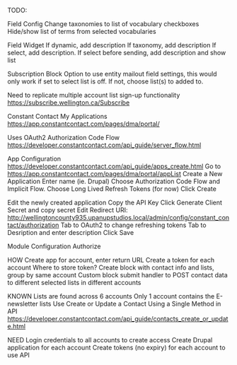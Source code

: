TODO:

Field Config
Change taxonomies to list of vocabulary checkboxes
Hide/show list of terms from selected vocabularies

Field Widget
If dynamic, add description
If taxonomy, add description
If select, add description.
If select before sending, add description and show list

Subscription Block
Option to use entity mailout field settings, this would only work if set to select list is off.
If not, choose list(s) to added to.


Need to replicate multiple account list sign-up functionality
https://subscribe.wellington.ca/Subscribe

Constant Contact My Applications
https://app.constantcontact.com/pages/dma/portal/


Uses OAuth2 Authorization Code Flow
https://developer.constantcontact.com/api_guide/server_flow.html

App Configuration
https://developer.constantcontact.com/api_guide/apps_create.html
Go to https://app.constantcontact.com/pages/dma/portal/appList
Create a New Application
Enter name (ie. Drupal)
Choose Authorization Code Flow and Implicit Flow.
Choose Long Lived Refresh Tokens (for now)
Click Create

Edit the newly created application
Copy the API Key
Click Generate Client Secret and copy secret
Edit Redirect URI: http://wellingtoncounty935.upanupstudios.local/admin/config/constant_contact/authorization
Tab to OAuth2 to change refreshing tokens
Tab to Desription and enter description
Click Save


Module Configuration
Authorize


HOW
Create app for account, enter return URL
Create a token for each account
Where to store token?
Create block with contact info and lists, group by same account
Custom block submit handler to POST contact data to different selected lists in different accounts

KNOWN
Lists are found across 6 accounts
Only 1 account contains the E-newsletter lists
Use Create or Update a Contact Using a Single Method in API https://developer.constantcontact.com/api_guide/contacts_create_or_update.html

NEED
Login credentials to all accounts to create access
Create Drupal application for each account
Create tokens (no expiry) for each account to use API
